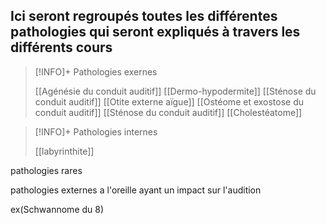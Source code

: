 ## __Ici seront regroupés toutes les différentes pathologies qui seront expliqués à travers les différents cours__


>[!INFO]+ Pathologies exernes
>
>[[Agénésie du conduit auditif]]
>[[Dermo-hypodermite]]
>[[Sténose du conduit auditif]]
>[[Otite externe aïgue]]
>[[Ostéome et exostose du conduit auditif]]
[[Sténose du conduit auditif]] 
[[Cholestéatome]]






>[!INFO]+ Pathologies internes 
>
>[[labyrinthite]]


pathologies rares

pathologies externes a l'oreille ayant un impact sur l'audition

ex(Schwannome du 8)